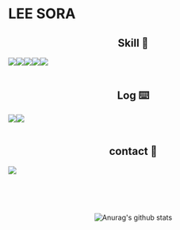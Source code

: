 # LEE SORA

<div align=center>

## Skill 🔧

<div style="display: flex; flex-direction: row;">
  <img src="https://img.shields.io/badge/JAVA-007396?style=plastic-square&logo=java&logoColor=white">
  <img src="https://img.shields.io/badge/Spring-6DB33F?style=plastic-square&logo=Spring&logoColor=white">
  <img src="https://img.shields.io/badge/mysql-4479A1?style=plastic-square&logo=mysql&logoColor=white">
  <img src="https://img.shields.io/badge/CSS3-1572B6?style=plastic-square&logo=CSS3&logoColor=white">
  <img src="https://img.shields.io/badge/html-E34F26?style=plastic-square&logo=html5&logoColor=white">
</div>

<br>

## Log ⌨️
<div style="display: flex; flex-direction: row;">
  <a href="https://mogwa-sitter.tistory.com/">
    <img src="https://img.shields.io/badge/Tistory-000000?style=plastic-square&logo=Tistory&logoColor=white">
  </a>
  <a href="https://www.notion.so/lsr94/b7607add482d4de89eb9cec0d6e5db2a?pvs=4">
    <img src="https://img.shields.io/badge/Notion-9999FF?style=plastic-square&logo=Notion&logoColor=white">
  </a>
</div>

<br>

## contact 📱

<div style="display: flex; flex-direction: row;">
  <a href="mailto:sr940718@gmail.com">
    <img src="https://img.shields.io/badge/gmail-EA4335?style=plastic-square&logo=gmail&logoColor=white">
  </a>
</div>

<br><br><br>

![Anurag's github stats](https://github-readme-stats.vercel.app/api?username=leesr94&show_icons=true&theme=graywhite)

</div>
